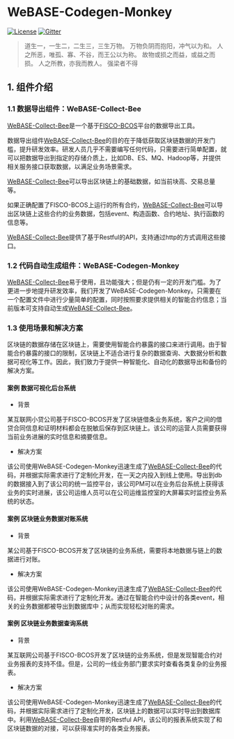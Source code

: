 # WeBASE-Codegen-Monkey
[![License](https://img.shields.io/badge/license-Apache%202-4EB1BA.svg)](https://www.apache.org/licenses/LICENSE-2.0.html)
[![Gitter](https://badges.gitter.im/WeBASE-Codegen-Monkey/WeBASE-Codegen-Monkey.svg)](https://gitter.im/WeBASE-Codegen-Monkey/community)

> 道生一，一生二，二生三，三生万物。
> 万物负阴而抱阳，冲气以为和。
> 人之所恶，唯孤、寡、不谷，而王公以为称。
> 故物或损之而益，或益之而损。
> 人之所教，亦我而教人。
> 强梁者不得

## 1. 组件介绍

### 1.1 数据导出组件：WeBASE-Collect-Bee

[WeBASE-Collect-Bee](https://github.com/WeBankFinTech/WeBASE-Collect-Bee/tree/dev_v0.7.0.2019.06)是一个基于[FISCO-BCOS](https://github.com/FISCO-BCOS/FISCO-BCOS)平台的数据导出工具。

数据导出组件[WeBASE-Collect-Bee](https://github.com/WeBankFinTech/WeBASE-Collect-Bee/tree/dev_v0.7.0.2019.06)的目的在于降低获取区块链数据的开发门槛，提升研发效率。研发人员几乎不需要编写任何代码，只需要进行简单配置，就可以把数据导出到指定的存储介质上，比如DB、ES、MQ、Hadoop等，并提供相关服务接口获取数据，以满足业务场景需求。

[WeBASE-Collect-Bee](https://github.com/WeBankFinTech/WeBASE-Collect-Bee/tree/dev_v0.7.0.2019.06)可以导出区块链上的基础数据，如当前块高、交易总量等。

如果正确配置了FISCO-BCOS上运行的所有合约，[WeBASE-Collect-Bee](https://github.com/WeBankFinTech/WeBASE-Collect-Bee/tree/dev_v0.7.0.2019.06)可以导出区块链上这些合约的业务数据，包括event、构造函数、合约地址、执行函数的信息等。

[WeBASE-Collect-Bee](https://github.com/WeBankFinTech/WeBASE-Collect-Bee/tree/dev_v0.7.0.2019.06)提供了基于Restful的API，支持通过http的方式调用这些接口。

### 1.2 代码自动生成组件：WeBASE-Codegen-Monkey

[WeBASE-Collect-Bee](https://github.com/WeBankFinTech/WeBASE-Collect-Bee/tree/dev_v0.7.0.2019.06)易于使用，且功能强大；但是仍有一定的开发门槛。为了更进一步地提升研发效率，我们开发了WeBASE-Codegen-Monkey。只需要在一个配置文件中进行少量简单的配置，同时按照要求提供相关的智能合约信息；当前版本可支持自动生成[WeBASE-Collect-Bee](https://github.com/WeBankFinTech/WeBASE-Collect-Bee/tree/dev_v0.7.0.2019.06)。

### 1.3 使用场景和解决方案

区块链的数据存储在区块链上，需要使用智能合约暴露的接口来进行调用。由于智能合约暴露的接口的限制，区块链上不适合进行复杂的数据查询、大数据分析和数据可视化等工作。因此，我们致力于提供一种智能化、自动化的数据导出和备份的解决方案。

#### 案例 数据可视化后台系统

- 背景

某互联网小贷公司基于FISCO-BCOS开发了区块链借条业务系统，客户之间的借贷合同信息和证明材料都会在脱敏后保存到区块链上。该公司的运营人员需要获得当前业务进展的实时信息和摘要信息。

- 解决方案

该公司使用WeBASE-Codegen-Monkey迅速生成了[WeBASE-Collect-Bee](https://github.com/WeBankFinTech/WeBASE-Collect-Bee/tree/dev_v0.7.0.2019.06)的代码，并根据实际需求进行了定制化开发，在一天之内投入到线上使用。导出到db的数据接入到了该公司的统一监控平台，该公司PM可以在业务后台系统上获得该业务的实时进展，该公司运维人员可以在公司运维监控室的大屏幕实时监控业务系统的状态。

#### 案例 区块链业务数据对账系统

- 背景

某公司基于FISCO-BCOS开发了区块链的业务系统，需要将本地数据与链上的数据进行对账。

- 解决方案

该公司使用WeBASE-Codegen-Monkey迅速生成了[WeBASE-Collect-Bee](https://github.com/WeBankFinTech/WeBASE-Collect-Bee/tree/dev_v0.7.0.2019.06)的代码，并根据实际需求进行了定制化开发。通过在智能合约中设计的各类event，相关的业务数据都被导出到数据库中；从而实现轻松对账的需求。

#### 案例 区块链业务数据查询系统

- 背景

某互联网公司基于FISCO-BCOS开发了区块链的业务系统，但是发现智能合约对业务报表的支持不佳。但是，公司的一线业务部门要求实时查看各类复杂的业务报表。

- 解决方案

该公司使用WeBASE-Codegen-Monkey迅速生成了[WeBASE-Collect-Bee](https://github.com/WeBankFinTech/WeBASE-Collect-Bee/tree/dev_v0.7.0.2019.06)的代码，并根据实际需求进行了定制化开发，区块链上的数据可以实时导出到数据库中。利用[WeBASE-Collect-Bee](https://github.com/WeBankFinTech/WeBASE-Collect-Bee/tree/dev_v0.7.0.2019.06)自带的Restful API，该公司的报表系统实现了和区块链数据的对接，可以获得准实时的各类业务报表。

